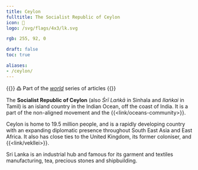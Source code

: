 ```yaml
---
title: Ceylon
fulltitle: The Socialist Republic of Ceylon
icon: 🍵
logo: /svg/flags/4x3/lk.svg

rgb: 255, 92, 0

draft: false
toc: true

aliases:
- /ceylon/
---
```

{{<note>}}
߷ Part of the *[world](/world/)* series of articles
{{</note>}}

The **Socialist Republic of Ceylon** (also *Śrī Laṅkā* in Sinhala and *Ilaṅkai* in Tamil) is an island country in the Indian Ocean, off the coast of India. It is a part of the non-aligned movement and the {{<link/oceans-community>}}.

Ceylon is home to 19.5 million people, and is a rapidly developing country with an expanding diplomatic presence throughout South East Asia and East Africa. It also has close ties to the United Kingdom, its former coloniser, and {{<link/vekllei>}}.

Sri Lanka is an industrial hub and famous for its garment and textiles manufacturing, tea, precious stones and shipbuilding.
